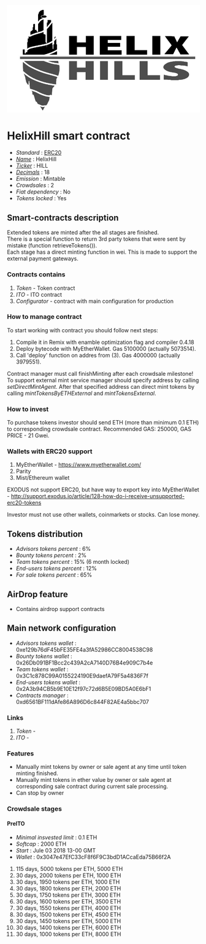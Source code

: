 ![HelixHill](logo.png "HelixHill")

# HelixHill smart contract

* _Standard_                                                                            : [ERC20](https://github.com/ethereum/EIPs/blob/master/EIPS/eip-20.md)
* _[Name](https://github.com/ethereum/EIPs/blob/master/EIPS/eip-20.md#name)_            : HelixHill
* _[Ticker](https://github.com/ethereum/EIPs/blob/master/EIPS/eip-20.md#symbol)_        : HILL
* _[Decimals](https://github.com/ethereum/EIPs/blob/master/EIPS/eip-20.md#decimals)_    : 18
* _Emission_                                                                            : Mintable
* _Crowdsales_                                                                          : 2
* _Fiat dependency_                                                                     : No
* _Tokens locked_                                                                       : Yes

## Smart-contracts description

Extended tokens are minted after the all stages are finished.  
There is a special function to return 3rd party tokens that were sent by mistake (function retrieveTokens()).  
Each stage has a direct minting function in wei. This is made to support the external payment gateways.

### Contracts contains
1. _Token_ - Token contract
3. _ITO_ - ITO contract
4. _Configurator_ - contract with main configuration for production

### How to manage contract
To start working with contract you should follow next steps:
1. Compile it in Remix with enamble optimization flag and compiler 0.4.18
2. Deploy bytecode with MyEtherWallet. Gas 5100000 (actually 5073514).
3. Call 'deploy' function on addres from (3). Gas 4000000 (actually 3979551). 

Contract manager must call finishMinting after each crowdsale milestone!
To support external mint service manager should specify address by calling _setDirectMintAgent_. After that specified address can direct mint tokens by calling _mintTokensByETHExternal_ and _mintTokensExternal_.

### How to invest
To purchase tokens investor should send ETH (more than minimum 0.1 ETH) to corresponding crowdsale contract.
Recommended GAS: 250000, GAS PRICE - 21 Gwei.

### Wallets with ERC20 support
1. MyEtherWallet - https://www.myetherwallet.com/
2. Parity 
3. Mist/Ethereum wallet

EXODUS not support ERC20, but have way to export key into MyEtherWallet - http://support.exodus.io/article/128-how-do-i-receive-unsupported-erc20-tokens

Investor must not use other wallets, coinmarkets or stocks. Can lose money.

## Tokens distribution

* _Advisors tokens percent_     :  6%
* _Bounty tokens percent_       :  2%
* _Team tokens percent_         : 15% (6 month locked)
* _End-users tokens percent_    : 12%
* _For sale tokens percent_     : 65%

## AirDrop feature
* Contains airdrop support contracts

## Main network configuration

* _Advisors tokens wallet_      : 0xe129b76dF45bFE35FE4a3fA52986CC8004538C98
* _Bounty tokens wallet_        : 0x26Db091BF1Bcc2c439A2cA7140D76B4e909C7b4e
* _Team tokens wallet_          : 0x3C1c878C99A0155224190E9daefA79F5a4836F7f
* _End-users tokens wallet_     : 0x2A3b94CB5b9E10E12f97c72d6B5E09BD5A0E6bF1
* _Contracts manager_           : 0xd6561BF111dAfe86A896D6c844F82AE4a5bbc707

### Links
1. _Token_ - 
2. _ITO_ -

### Features
* Manually mint tokens by owner or sale agent at any time until token minting finished. 
* Manually mint tokens in ether value by owner or sale agent at corresponding sale contract during current sale processing.  
* Can stop by owner

### Crowdsale stages

#### PreITO
* _Minimal insvested limit_     : 0.1 ETH
* _Softcap_                     : 2000 ETH
* _Start_                       : Jule 03 2018 13-00 GMT
* _Wallet_                      : 0x3047e47EfC33cF8f6F9C3bdD1ACcaEda75B66f2A

1. 115 days, 5000 tokens per ETH, 5000 ETH
2. 30 days, 2000 tokens per ETH, 1000 ETH
3. 30 days, 1950 tokens per ETH, 1000 ETH
4. 30 days, 1800 tokens per ETH, 2000 ETH
5. 30 days, 1750 tokens per ETH, 3000 ETH
6. 30 days, 1600 tokens per ETH, 3500 ETH
7. 30 days, 1550 tokens per ETH, 4000 ETH
8. 30 days, 1500 tokens per ETH, 4500 ETH
9. 30 days, 1450 tokens per ETH, 5000 ETH
10. 30 days, 1400 tokens per ETH, 6000 ETH
11. 30 days, 1000 tokens per ETH, 8000 ETH

